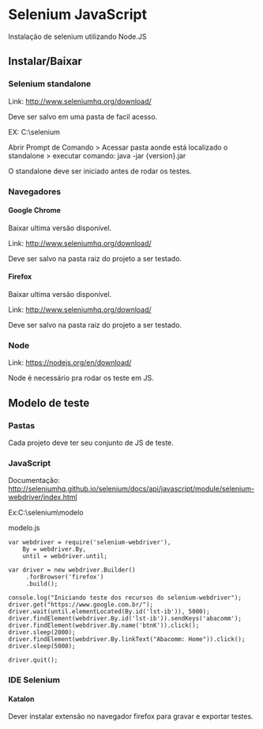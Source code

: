 # Selenium JavaScript
Instalação de selenium utilizando Node.JS

## Instalar/Baixar

### Selenium standalone

Link: http://www.seleniumhq.org/download/

Deve ser salvo em uma pasta de facil acesso.

EX: C:\selenium

Abrir Prompt de Comando > Acessar pasta aonde está localizado o standalone > executar comando: java -jar {version}.jar

O standalone deve ser iniciado antes de rodar os testes.

### Navegadores

#### Google Chrome

Baixar ultima versão disponível.

Link: http://www.seleniumhq.org/download/

Deve ser salvo na pasta raiz do projeto a ser testado.

#### Firefox

Baixar ultima versão disponível.

Link: http://www.seleniumhq.org/download/

Deve ser salvo na pasta raiz do projeto a ser testado.

### Node

Link: https://nodejs.org/en/download/

Node é necessário pra rodar os teste em JS.

## Modelo de teste

### Pastas

Cada projeto deve ter seu conjunto de JS de teste.

### JavaScript

Documentação: http://seleniumhq.github.io/selenium/docs/api/javascript/module/selenium-webdriver/index.html

Ex:C:\selenium\modelo

modelo.js
```
var webdriver = require('selenium-webdriver'),
	By = webdriver.By,
	until = webdriver.until;

var driver = new webdriver.Builder()
     .forBrowser('firefox')
     .build();

console.log("Iniciando teste dos recursos do selenium-webdriver");
driver.get("https://www.google.com.br/");
driver.wait(until.elementLocated(By.id('lst-ib')), 5000);
driver.findElement(webdriver.By.id('lst-ib')).sendKeys('abacomm');
driver.findElement(webdriver.By.name('btnK')).click();
driver.sleep(2000);
driver.findElement(webdriver.By.linkText("Abacomm: Home")).click();
driver.sleep(5000);

driver.quit();
``` 

### IDE Selenium

#### Katalon

Dever instalar extensão no navegador firefox para gravar e exportar testes.



